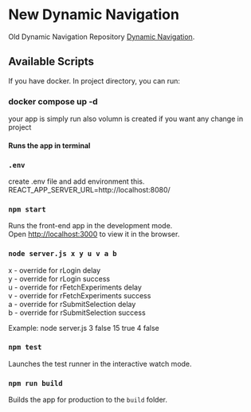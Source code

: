 # New Dynamic Navigation

Old Dynamic Navigation Repository [Dynamic Navigation](https://github.com/tabish-debug/dynamic-navigation).

## Available Scripts

If you have docker. In project directory, you can run:

### docker compose up -d

your app is simply run also volumn is created if you want any change in project

#### Runs the app in terminal

### `.env`

create .env file and add environment this.\
REACT_APP_SERVER_URL=http://localhost:8080/

### `npm start`

Runs the front-end app in the development mode.\
Open [http://localhost:3000](http://localhost:3000) to view it in the browser.

### `node server.js x y u v a b`

x - override for rLogin delay\
y - override for rLogin success\
u - override for rFetchExperiments delay\
v - override for rFetchExperiments success\
a - override for rSubmitSelection delay\
b - override for rSubmitSelection success

Example: node server.js 3 false 15 true 4 false

### `npm test`

Launches the test runner in the interactive watch mode.

### `npm run build`

Builds the app for production to the `build` folder.
